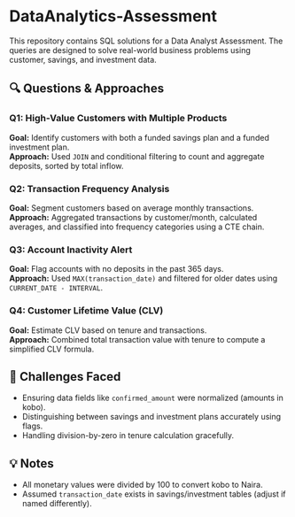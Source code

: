 # DataAnalytics-Assessment

This repository contains SQL solutions for a Data Analyst Assessment. The queries are designed to solve real-world business problems using customer, savings, and investment data.

## 🔍 Questions & Approaches

### Q1: High-Value Customers with Multiple Products
**Goal:** Identify customers with both a funded savings plan and a funded investment plan.  
**Approach:** Used `JOIN` and conditional filtering to count and aggregate deposits, sorted by total inflow.

### Q2: Transaction Frequency Analysis
**Goal:** Segment customers based on average monthly transactions.  
**Approach:** Aggregated transactions by customer/month, calculated averages, and classified into frequency categories using a CTE chain.

### Q3: Account Inactivity Alert
**Goal:** Flag accounts with no deposits in the past 365 days.  
**Approach:** Used `MAX(transaction_date)` and filtered for older dates using `CURRENT_DATE - INTERVAL`.

### Q4: Customer Lifetime Value (CLV)
**Goal:** Estimate CLV based on tenure and transactions.  
**Approach:** Combined total transaction value with tenure to compute a simplified CLV formula.

## 🧠 Challenges Faced
- Ensuring data fields like `confirmed_amount` were normalized (amounts in kobo).
- Distinguishing between savings and investment plans accurately using flags.
- Handling division-by-zero in tenure calculation gracefully.

## 💡 Notes
- All monetary values were divided by 100 to convert kobo to Naira.
- Assumed `transaction_date` exists in savings/investment tables (adjust if named differently).
